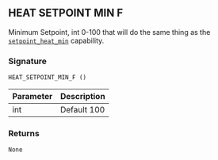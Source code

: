 ## HEAT SETPOINT MIN F

Minimum Setpoint, int 0-100 that will do the same thing as the [`setpoint_heat_min`][1] capability.


### Signature

`HEAT_SETPOINT_MIN_F ()` 


| Parameter | Description |
| --- | --- |
| int | Default 100 |


### Returns

`None`

[1]:	https://control4.github.io/docs-driverworks-proxyprotocol/#thermostat-capabilities